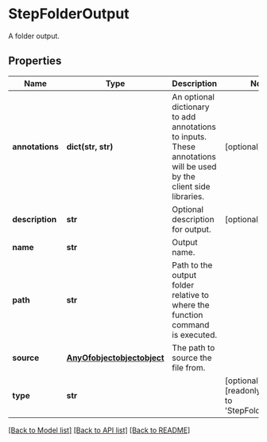 # StepFolderOutput

A folder output.
## Properties
Name | Type | Description | Notes
------------ | ------------- | ------------- | -------------
**annotations** | **dict(str, str)** | An optional dictionary to add annotations to inputs. These annotations will be used by the client side libraries. | [optional] 
**description** | **str** | Optional description for output. | [optional] 
**name** | **str** | Output name. | 
**path** | **str** | Path to the output folder relative to where the function command is executed. | 
**source** | [**AnyOfobjectobjectobject**](AnyOfobjectobjectobject.md) | The path to source the file from. | 
**type** | **str** |  | [optional] [readonly] [default to 'StepFolderOutput']

[[Back to Model list]](../README.md#documentation-for-models) [[Back to API list]](../README.md#documentation-for-api-endpoints) [[Back to README]](../README.md)



